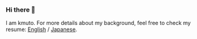 ### Hi there 👋

I am kmuto. For more details about my background, feel free to check my resume: [English](https://eycjur.github.io/resume/en/) / [Japanese](https://eycjur.github.io/resume/ja/).
